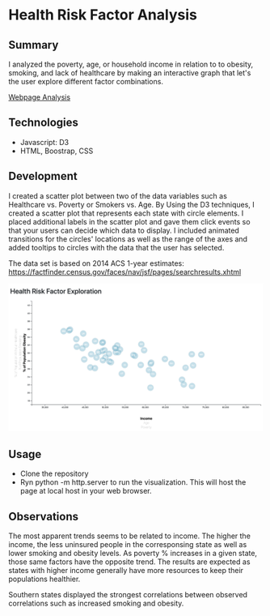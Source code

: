 # Health Risk Factor Analysis

## Summary 
I analyzed the poverty, age, or household income in relation to to obesity, smoking, and lack of healthcare by making an interactive graph that let's the user explore different factor combinations.  

[Webpage Analysis](https://kasiakalemba.github.io/Health-Risk-Factors/)

## Technologies
* Javascript: D3
* HTML, Boostrap, CSS

## Development
I created a scatter plot between two of the data variables such as Healthcare vs. Poverty or Smokers vs. Age. By Using the D3 techniques, I created a scatter plot that represents each state with circle elements. I placed additional labels in the scatter plot and gave them click events so that your users can decide which data to display. I included animated transitions for the circles' locations as well as the range of the axes and added tooltips to circles with the data that the user has selected. 

The data set is based on 2014 ACS 1-year estimates: https://factfinder.census.gov/faces/nav/jsf/pages/searchresults.xhtml

![](images/page.png)

## Usage 
* Clone the repository 
* Ryn python -m http.server to run the visualization. This will host the page at local host in your web browser. 

## Observations
The most apparent trends seems to be related to income. The higher the income, the less uninsured people in the corresponsing state as well as lower smoking and obesity levels. As poverty % increases in a given state, those same factors have the opposite trend. The results are expected as states with higher income generally have more resources to keep their populations healthier. 

Southern states displayed the strongest correlations between observed correlations such as increased smoking and obesity. 






















